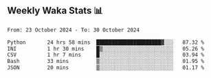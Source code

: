 ## Weekly Waka Stats 📊
<!--START_SECTION:waka-->

```txt
From: 23 October 2024 - To: 30 October 2024

Python       24 hrs 58 mins  █████████████████████▓░░░   87.32 %
INI          1 hr 30 mins    █▒░░░░░░░░░░░░░░░░░░░░░░░   05.26 %
CSV          1 hr 7 mins     █░░░░░░░░░░░░░░░░░░░░░░░░   03.94 %
Bash         33 mins         ▒░░░░░░░░░░░░░░░░░░░░░░░░   01.95 %
JSON         20 mins         ▒░░░░░░░░░░░░░░░░░░░░░░░░   01.17 %
```

<!--END_SECTION:waka-->

<!--

Here are some ideas to get you started:

- 🔭 I’m currently working on (way to add branches committed on)
- 🌱 I’m currently learning Web Frameworks and Machine Learning! (Lisp, JS (react & angular), Python, and __)
- 💬 Ask me about ...
- 📫 How to reach me: 
- 😄 Pronouns: He/Him/His
- ⚡ Fun fact: ...

that-recsys-lab
-->
